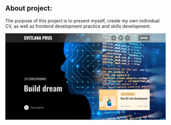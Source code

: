 ## About project:
The purpose of this project is to present myself, create my own individual CV, as well as frontend development practice and skills development.


![image](src/theme/images/project-profile.jpg)
